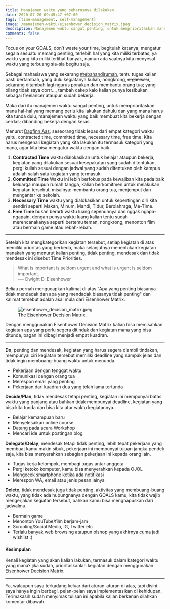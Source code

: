 ```yaml
---
title: Manajemen waktu yang seharusnya dilakukan
date: 2020-07-20 09:45:47 +07:00
tags: [time-management, self-management]
image: /manajemen-waktu/eisenhower_decision_matrix.jpeg
description: Manajemen waktu sangat penting, untuk memprioritaskan mana hal-hal yang memang perlu kita lakukan dahulu dan yang mana harus kita tunda dulu, manajemen waktu yang baik membuat kita bekerja dengan cerdas; dibanding bekerja dengan keras.
comments: false
---
```



Focus on your GOALS, don’t waste your time, begitulah katanya, mengatur segala sesuatu memang penting, terlebih hal yang kita miliki terbatas, ya waktu yang kita miliki terlihat banyak, namun ada saatnya kita menyesal waktu yang terbuang sia-sia begitu saja.

Sebagai mahasiswa yang sekarang [#rebahandirumah](#), tentu tugas kalian pasti bertambah, yang dulu kegiatanya kuliah, nongkrong, ~~organisasi~~, sekarang ditambah lagi ngurus ponakan dan membantu orang tua; yang bilang tidak saya dorrr…, tambah cakep kalo kalian punya kesibukan sebagai freelancer   ataupun sudah bekerja.

Maka dari itu manajemen waktu sangat penting, untuk memprioritaskan mana hal-hal yang memang perlu kita lakukan dahulu dan yang mana harus kita tunda dulu, manajemen waktu yang baik membuat kita bekerja dengan cerdas; dibanding bekerja dengan keras.

Menurut [Dagfinn Aas](https://en.wikipedia.org/wiki/Time-use_research); seseorang tidak lepas dari  empat kategori waktu yaitu, contracted time, committed time, necessary time, free time. Kita harus mengenali kegiatan yang kita lakukan itu termasuk kategori yang mana, agar kita bisa mengatur waktu dengan baik.

1. **Contracted Time**  waktu dialokasikan untuk belajar ataupun bekerja, kegiatan yang dilakukan sesuai kesepakatan yang sudah ditentukan, pergi kuliah sesuai dengan jadwal yang sudah ditentukan oleh kampus adalah salah satu kegiatan yang termasuk.
2. **Committed Time** Waktu ini lebih berfokus pada kewajiban kita pada baik keluarga maupun rumah tangga, kalian berkomitmen untuk melakukan kegiatan tersebut, misalnya: membantu orang tua, menjemput dan mengantar  ke sekolah.
3. **Necessary Time** waktu yang dialokasikan untuk kepentingan diri kita sendiri seperti Makan, Minum, Mandi, Tidur, Berolahraga, Me-Time.
4. **Free Time** bukan berarti waktu luang sepenuhnya dan nggak ngapa-ngapain, dengan punya waktu luang kalian tentu sudah merencanakanya seperti bertemu teman, nongkrong, menonton film atau bermain game atau rebah-rebah.

---

Setelah kita mengkategorikan kegiatan tersebut, setiap kegiatan di atas memiliki prioritas yang berbeda, maka selanjutnya menentukan kegiatan manakah yang menurut kalian penting, tidak penting, mendesak dan tidak mendesak ini disebut Time Priorities.

> What is important is seldom urgent and what is urgent is seldom important.<br>
> --- Dwight D. Eisenhower

Beliau pernah mengucapkan kalimat di atas "Apa yang penting biasanya tidak mendadak dan apa yang mendadak biasanya tidak penting" dan kalimat tersebut adalah asal mula dari Eisenhower Matrix.

<figure>
  <img src="/manajemen-waktu/eisenhower_decision_matrix.jpeg" alt="eisenhower_decision_matrix.jpeg">
  <figcaption>The Eisenhower Decision Matrix.</figcaption>
</figure>

Dengan menggunakan Eisenhower Decision Matrix kalian bisa memisahkan kegiatan apa yang perlu segera ditindak dan kegiatan mana yang bisa ditunda, bagan ini dibagi menjadi empat kuadran.

---

**Do**, penting dan mendesak, kegiatan yang harus segera diambil tindakan, mempunyai ciri kegiatan tersebut memiliki deadline yang nampak jelas dan tidak ingin membuang-buang waktu untuk menunda.

- Pekerjaan dengan tenggat waktu
- Komunikasi dengan orang tua
- Merespon email yang penting
- Pekerjaan dari kuadran dua yang telah lama tertunda

**Decide/Plan**, tidak mendesak tetapi penting, kegiatan ini mempunyai batas waktu yang panjang atau bahkan tidak mempunyai deadline, kegiatan yang bisa kita tunda dan bisa kita atur waktu kegiatannya.

- Belajar kemampuan baru
- Menyelesaikan online course
- Datang pada acara Workshop
- Mencari ide untuk postingan blog

**Delegate/Delay**, mendesak tetapi tidak penting, lebih tepat pekerjaan yang membuat kamu makin sibuk, pekerjaan ini mempunyai tujuan jangka pendek saja, kita bisa menyerahkan sebagian pekerjaan ini kepada orang lain.

- Tugas kerja kelompok, membagi tugas antar anggota
- Pergi ketoko komputer, kamu bisa menyerahkan kepada OJOL
- Mengecek smartphone ketika ada notifikasi
- Merespon WA, email atau jenis pesan lainya

**Delete**, tidak mendesak juga tidak penting, aktivitas yang membuang-buang waktu, yang tidak ada hubungnanya dengan GOALS kamu, kita tidak wajib  mengerjakan kegiatan tersebut, bahkan kamu bisa menghapuskan dari jadwalmu.

- Bermain game
- Menonton YouTube/film berjam-jam
- Scrooling/Social Media, IG, Twitter etc
- Terlalu banyak web browsing ataupun olshop yang akhirnya cuma jadi wishlist :)

#### Kesimpulan

Kenali kegiatan yang akan kalian lakukan, termasuk dalam kategori waktu yang mana? jika sudah, prioritaskanlah kegiatan dengan menggunakan Eisenhower Decision Matrix.

---

Ya, walaupun saya terkadang keluar dari aturan-aturan di atas, tapi disini saya hanya ingin berbagi, pelan-pelan saya implementasikan di kehidupan, Terimakasih sudah menyimak tulisan ini apabila kalian berkenan silahkan komentar dibawah.
